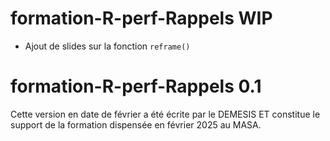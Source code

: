 # formation-R-perf-Rappels WIP

- Ajout de slides sur la fonction `reframe()`

# formation-R-perf-Rappels 0.1

Cette version en date de février a été écrite par le DEMESIS ET constitue le support de la formation dispensée en février 2025 au MASA.  